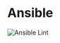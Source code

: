 # Ansible

![Ansible Lint](https://github.com/IamSureshRa/Ansible/actions/workflows/ansible-lint.yml/badge.svg)
